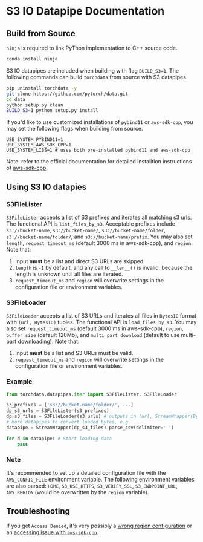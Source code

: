 # S3 IO Datapipe Documentation

## Build from Source

`ninja` is required to link PyThon implementation to C++ source code.

```bash
conda install ninja
```

S3 IO datapipes are included when building with flag `BUILD_S3=1`. The following commands can build `torchdata` from
source with S3 datapipes.

```bash
pip uninstall torchdata -y
git clone https://github.com/pytorch/data.git
cd data
python setup.py clean
BUILD_S3=1 python setup.py install
```

If you'd like to use customized installations of `pybind11` or `aws-sdk-cpp`, you may set the following flags when
building from source.

```
USE_SYSTEM_PYBIND11=1
USE_SYSTEM_AWS_SDK_CPP=1
USE_SYSTEM_LIBS=1 # uses both pre-installed pybind11 and aws-sdk-cpp
```

Note: refer to the official documentation for detailed installtion instructions of
[aws-sdk-cpp](https://github.com/aws/aws-sdk-cpp).

## Using S3 IO datapies

### S3FileLister

`S3FileLister` accepts a list of S3 prefixes and iterates all matching s3 urls. The functional API is
`list_files_by_s3`. Acceptable prefixes include `s3://bucket-name`, `s3://bucket-name/`, `s3://bucket-name/folder`,
`s3://bucket-name/folder/`, and `s3://bucket-name/prefix`. You may also set `length`, `request_timeout_ms` (default 3000
ms in aws-sdk-cpp), and `region`. Note that:

1. Input **must** be a list and direct S3 URLs are skipped.
2. `length` is `-1` by default, and any call to `__len__()` is invalid, because the length is unknown until all files
   are iterated.
3. `request_timeout_ms` and `region` will overwrite settings in the configuration file or environment variables.

### S3FileLoader

`S3FileLoader` accepts a list of S3 URLs and iterates all files in `BytesIO` format with `(url, BytesIO)` tuples. The
functional API is `load_files_by_s3`. You may also set `request_timeout_ms` (default 3000 ms in aws-sdk-cpp), `region`,
`buffer_size` (default 120Mb), and `multi_part_download` (default to use multi-part downloading). Note that:

1. Input **must** be a list and S3 URLs must be valid.
2. `request_timeout_ms` and `region` will overwrite settings in the configuration file or environment variables.

### Example

```py
from torchdata.datapipes.iter import S3FileLister, S3FileLoader

s3_prefixes = ['s3://bucket-name/folder/', ...]
dp_s3_urls = S3FileLister(s3_prefixes)
dp_s3_files = S3FileLoader(s3_urls) # outputs in (url, StreamWrapper(BytesIO))
# more datapipes to convert loaded bytes, e.g.
datapipe = StreamWrapper(dp_s3_files).parse_csv(delimiter=' ')

for d in datapipe: # Start loading data
    pass
```

### Note

It's recommended to set up a detailed configuration file with the `AWS_CONFIG_FILE` environment variable. The following
environment variables are also parsed: `HOME`, `S3_USE_HTTPS`, `S3_VERIFY_SSL`, `S3_ENDPOINT_URL`, `AWS_REGION` (would
be overwritten by the `region` variable).

## Troubleshooting

If you get `Access Denied`, it's very possibly a
[wrong region configuration](https://github.com/aws/aws-sdk-cpp/issues/1211) or an
[accessing issue with `aws-sdk-cpp`](https://aws.amazon.com/premiumsupport/knowledge-center/s3-access-denied-aws-sdk/).
